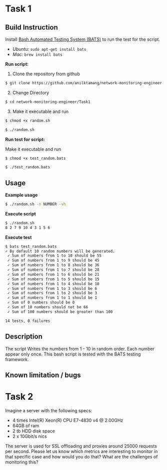 # Task 1
## Build Instruction

Install [Bash Automated Testing System (BATS)](https://github.com/sstephenson/bats) to run the test for the script.
* _Ubuntu:_ ```sudo apt-get install bats```
* _Mac:_ ```brew install bats```

**Run script:** 
1. Clone the repository from github 
```bash
$ git clone https://github.com/anilktamang/network-monitoring-engineer.git
```
2. Change Directory
```bash
$ cd network-monitoring-engineer/Task1
```
3. Make it executable and run
```bash
$ chmod +x random.sh
```
```bash
$ ./random.sh
```
**Run test for script:** 

Make it executable and run
```bash
$ chmod +x test_random.bats
```
```bash
$ ./test_random.bats
```

## Usage
**Example usage** 
```bash
$ ./random.sh -n NUMBER -vh
```
**Execute script**
```bash
$ ./random.sh
8 2 7 9 10 4 3 1 5 6
```
**Execute test**
```bash
$ bats test_random.bats
✓ By default 10 random numbers will be generated.
 ✓ Sum of numbers from 1 to 10 should be 55
 ✓ Sum of numbers from 1 to 9 should be 45
 ✓ Sum of numbers from 1 to 8 should be 36
 ✓ Sum of numbers from 1 to 7 should be 28
 ✓ Sum of numbers from 1 to 6 should be 21
 ✓ Sum of numbers from 1 to 5 should be 15
 ✓ Sum of numbers from 1 to 4 should be 10
 ✓ Sum of numbers from 1 to 3 should be 6
 ✓ Sum of numbers from 1 to 2 should be 3
 ✓ Sum of numbers from 1 to 1 should be 1
 ✓ Sum of 0 numbers should be 0
 ✓ Sum of 10 numbers should not be 66
 ✓ Sum of 100 numbers should be greater than 100

14 tests, 0 failures
```
## Description
The script Writes the numbers from 1 - 10 in random order. Each number appear only once. This bash script is tested with the BATS testing framework. 
## Known limitation / bugs














# Task 2
Imagine a server with the following specs:
* 4 times Intel(R) Xeon(R) CPU E7-4830 v4 @ 2.00GHz
* 64GB of ram
* 2 tb HDD disk space
* 2 x 10Gbit/s nics

The server is used for SSL offloading and proxies around 25000 requests per second. Please let us know which metrics are interesting to monitor in that specific case and how would you do that? What are the challenges of monitoring this?
